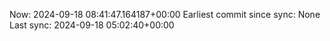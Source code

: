 Now: 2024-09-18 08:41:47.164187+00:00 Earliest commit since sync: None Last sync: 2024-09-18 05:02:40+00:00
